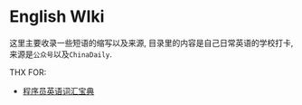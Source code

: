 # English WIki

这里主要收录一些短语的缩写以及来源, 目录里的内容是自己日常英语的学校打卡, 来源是`公众号`以及`ChinaDaily`. 

THX FOR:
- [程序员英语词汇宝典](https://learn-english.dev/)

